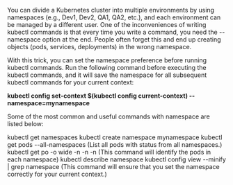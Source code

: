 You can divide a Kubernetes cluster into multiple environments by using namespaces (e.g., Dev1, Dev2, QA1, QA2, etc.), and each environment can be managed by a different user. One of the inconveniences of writing kubectl commands is that every time you write a command, you need the --namespace option at the end. People often forget this and end up creating objects (pods, services, deployments) in the wrong namespace. 

With this trick, you can set the namespace preference before running kubectl commands. Run the following command before executing the kubectl commands, and it will save the namespace for all subsequent kubectl commands for your current context:

****kubectl config set-context $(kubectl config current-context) --namespace=mynamespace****

Some of the most common and useful commands with namespace are listed below:

kubectl get namespaces
kubectl create namespace mynamespace
kubectl get pods --all-namespaces (List all pods with status from all namespaces.)
kubectl get po -o wide -n <namspace1> -n <namespace2> -n <namespace3> (This command will identify the pods in each namespace)
kubectl describe namespace <namespace>
kubectl config view --minify | grep namespace (This command will ensure that you set the namespace correctly for your current context.) 
  

